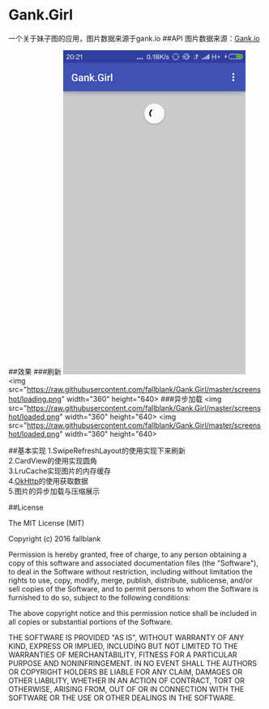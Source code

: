# Gank.Girl
一个关于妹子图的应用，图片数据来源于gank.io
##API
图片数据来源：<a href="http://gank.io/api">Gank.io</a>

##效果
###刷新
<img src="https://raw.githubusercontent.com/fallblank/Gank.Girl/master/screenshot/SwipFresh.png" width="360" height="640">
<img src="https://raw.githubusercontent.com/fallblank/Gank.Girl/master/screenshot/loading.png" width="360" height="640>
###异步加载
<img src="https://raw.githubusercontent.com/fallblank/Gank.Girl/master/screenshot/loaded.png" width="360" height="640>
<img src="https://raw.githubusercontent.com/fallblank/Gank.Girl/master/screenshot/loaded.png" width="360" height="640>



















##基本实现
1.SwipeRefreshLayout的使用实现下来刷新</br>
2.CardView的使用实现圆角</br>
3.LruCache实现图片的内存缓存<br>
4.<a href="https://github.com/square/okhttp">OkHttp</a>的使用获取数据<br>
5.图片的异步加载与压缩展示<br>



##License

The MIT License (MIT)

Copyright (c) 2016 fallblank

Permission is hereby granted, free of charge, to any person obtaining a copy
of this software and associated documentation files (the "Software"), to deal
in the Software without restriction, including without limitation the rights
to use, copy, modify, merge, publish, distribute, sublicense, and/or sell
copies of the Software, and to permit persons to whom the Software is
furnished to do so, subject to the following conditions:

The above copyright notice and this permission notice shall be included in all
copies or substantial portions of the Software.

THE SOFTWARE IS PROVIDED "AS IS", WITHOUT WARRANTY OF ANY KIND, EXPRESS OR
IMPLIED, INCLUDING BUT NOT LIMITED TO THE WARRANTIES OF MERCHANTABILITY,
FITNESS FOR A PARTICULAR PURPOSE AND NONINFRINGEMENT. IN NO EVENT SHALL THE
AUTHORS OR COPYRIGHT HOLDERS BE LIABLE FOR ANY CLAIM, DAMAGES OR OTHER
LIABILITY, WHETHER IN AN ACTION OF CONTRACT, TORT OR OTHERWISE, ARISING FROM,
OUT OF OR IN CONNECTION WITH THE SOFTWARE OR THE USE OR OTHER DEALINGS IN THE
SOFTWARE.
